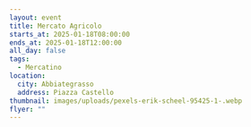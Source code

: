 ```yaml
---
layout: event
title: Mercato Agricolo
starts_at: 2025-01-18T08:00:00
ends_at: 2025-01-18T12:00:00
all_day: false
tags:
  - Mercatino
location:
  city: Abbiategrasso
  address: Piazza Castello
thumbnail: images/uploads/pexels-erik-scheel-95425-1-.webp
flyer: ""
---
```

